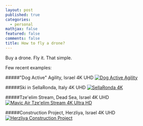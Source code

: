 ```yaml
---
layout: post
published: true
categories:
  - personal
mathjax: false
featured: false
comments: false
title: How to fly a drone?
---
```



Buy a drone. Fly it. That simple.

Few recent examples:

#####"Dog Active" Agility, Israel 4K UHD
[![Dog Active Agility](https://i9.ytimg.com/vi/PUUw_AGJfms/mqdefault.jpg?time=1569839329615&sqp=CPyvx-wF&rs=AOn4CLBN4Vt6sln2nN3OEmps0JtQXfUXEA)](https://youtu.be/PUUw_AGJfms "Dog Active Agility")

#####Ski in SellaRonda, Italy 4K UHD
[![SellaRonda 4K](https://i9.ytimg.com/vi/ruoGM3eJB8U/mqdefault.jpg?time=1569839598236&sqp=CKiyx-wF&rs=AOn4CLD9QvufVjuHYzbMvkS1wjT6D8U93Q)](https://youtu.be/ruoGM3eJB8U "SellaRonda 4K")

#####Tze'elim Stream, Dead Sea, Israel 4K UHD
[![Mavic Air Tze'elim Stream 4K Ultra HD](https://i9.ytimg.com/vi/48s6b9EKQ80/mq2.jpg?sqp=CMC0x-wF&rs=AOn4CLDmIYiu_geSUOmjtuPbKzwmFS2KHA)](https://youtu.be/48s6b9EKQ80 "Mavic Air Tze'elim Stream 4K Ultra HD")

#####Construction Project, Herzliya, Israel 4K UHD
[![Herzliya Construction Project](https://i9.ytimg.com/vi/_0plQ4zQ6j8/mq1.jpg?sqp=CLyyx-wF&rs=AOn4CLDfWX09-92nblGpZ04zp_ukMMzSTg)](https://youtu.be/_0plQ4zQ6j8 "Herzliya Construction Project")



